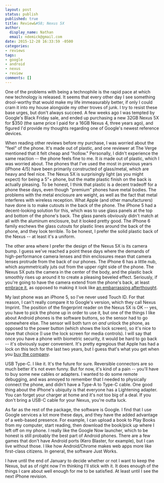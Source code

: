```yaml
---
layout: post
status: publish
published: true
title: Review&#58; Nexus 5X
author:
  display_name: Nathan
  email: ndemick@gmail.com
date: 2015-12-28 16:33:59 -0500
categories:
- reviews
tags:
- google
- android
- nexus
- review
comments: []
---
```

One of the problems with being a technophile is the rapid pace at which new technology is
released. It seems that every other day I see something drool-worthy that would
make my life immeasurably better, if only I could cram it into my house alongside
my other troves of junk. I try to resist these base urges, but don't always
succeed. A few weeks ago I was tempted by Google's Black Friday sale, and ended
up purchasing a new 32GB Nexus 5X for $350 (the same price I paid for a 16GB Nexus 4,
three years ago), and figured I'd provide my thoughts regarding one of Google's newest
reference devices.

When reading other reviews before my purchase, I was worried about the "feel" of
the phone. It's made out of plastic, and one reviewer at The Verge mentioned that
it felt cheap and "hollow." Personally, I didn't experience the same reaction --
the phone feels fine to me. It _is_ made out of plastic, which I was worried
about. The phones that I've used the most in previous years (iPhone 4/5) have
been primarily constructed of glass/metal, which are heavy and feel nice. The
Nexus 5X is surprisingly light (as you might expect) for being a 5"+ phone,
but the matte plastic finish on the back is actually pleasing. To be honest, I
think that plastic is a decent tradeoff for a phone these days, even though
"premium" phones have metal bodies. The problems with the metal enclosure are
weight, as well as the fact that metal interferes with wireless reception. What
Apple (and other manufacturers) have done is to make cutouts in the back of the
phone. The iPhone 5 had a decent-looking solution for this, which was to use
glass panels at the top and bottom of the phone's back. The glass panels obviously
didn't match at all with the aluminum enclosure, but it looked pretty good. The
iPhone 6 family eschews the glass cutouts for plastic lines around the back
of the phone, and they look terrible. To be honest, I prefer the solid plastic
back of the Nexus -- at least it's a uniform.

The other area where I prefer the design of the Nexus 5X is its camera bump.
I guess we've reached a point these days where the demands of high-performance
camera lenses and thin enclosures mean that camera lenses protrude from the
back of our phones. The iPhone 6 has a little nub, which asymmetrically juts
out from the upper right side of the phone. The Nexus 5X puts the camera in
the center of the body, and the plastic back smoothly rises up around it to create a
pleasing beveled effect. Seriously, if you're going to have the camera extend
from the phone's back, at least [embrace it](http://www.theverge.com/2015/9/29/9418245/smartphone-camera-bumps-are-in-style),
as opposed to making it look like [an embarrassing afterthought](http://www.theverge.com/2014/9/16/6209759/apple-has-an-embarassing-bulge).

My last phone was an iPhone 5, so I've never used Touch ID. For that reason,
I can't really compare it to Google's version, which they call Nexus Imprint.
The position of the fingerprint reader on the Nexus 5X is OK -- yes, you have
to pick the phone up in order to use it, but one of the things I like about
Android phones is the software buttons, so the sensor had to go somewhere else.
The sensor will both turn on _and_ unlock the phone, as opposed to the power
button (which shows the lock screen), so it's nice to have that choice (I use
the lock screen for media controls). I will say that once you have a phone with
biometric security, it would be hard to go back -- it's obviously super convenient.
It's pretty egregious that Apple has had a lock on this tech for the last two
years, but I guess that's what you get when you [buy the company](http://www.macrumors.com/2015/01/26/nexus-6-fingerprint-authentec/).

USB Type-C. I like it. It's the future for sure. Reversible connectors are so much
better it's not even funny. But for now, it's kind of a pain -- you'll have to
buy some new cables or adapters. I wanted to do some remote debugging, and was annoyed to
remember that I needed to physically connect the phone, and didn't have a
Type-A to Type-C cable. One good thing about the iPhone's ubiquity is
that everyone has a Lightening adapter. You can forget your charger at home
and it's not too big of a deal. If you don't bring a USB-C cable for your Nexus,
you're outta luck.

As far as the rest of the package, the software is Google. I find that I use
Google services a lot more these days, and they have the added advantage of
a web-based presence. For example, I can upload a book to Play Books from my
computer, start reading, then download the book/pick up where I left off on
my phone. I really like the Google Now launcher, which to be honest is still
probably the best part of Android phones. There are a few games that don't have
Android ports (Kero Blaster, for example), but I can live without those. I like
how Android/Chrome makes web apps more like first-class citizens. In general,
the software Just Works.

I have until the end of January to decide whether or not I want to keep the
Nexus, but as of right now I'm thinking I'll stick with it. It does enough of
the things I care about well enough for me to be satisfied. At least until I
see the next iPhone revision.

